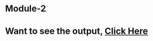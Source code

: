 # Module-2
# Want to see the output, [Click Here](https://heerdassingh.github.io/HTML-CSS-and-Javascript-for-Web-Developers/Module-2/index.html)
